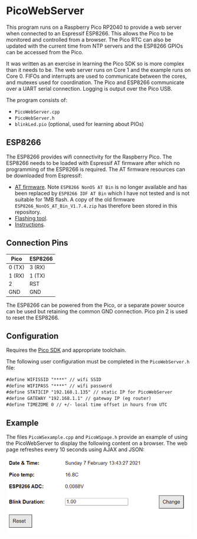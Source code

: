 # PicoWebServer

This program runs on a Raspberry Pico RP2040 to provide a web server when connected to an Espressif ESP8266. This allows the Pico to be monitored and controlled from a browser. The Pico RTC can also be updated with the current time from NTP servers and the ESP8266 GPIOs can be accessed from the Pico. 

It was written as an exercise in learning the Pico SDK so is more complex than it needs to be. The web server runs on Core 1 and the example runs on Core 0. FIFOs and interrupts are used to communicate between the cores, and mutexes used for coordination. The Pico and ESP8266 communicate over a UART serial connection. Logging is output over the Pico USB.

The program consists of:
* `PicoWebServer.cpp`
* `PicoWebServer.h`
* `blinkLed.pio` (optional, used for learning about PIOs)


## ESP8266
The ESP8266 provides wifi connectivity for the Raspberry Pico. The ESP8266 needs to be loaded with Espressif AT firmware after which no programming of the ESP8266 is required. The AT firmware resources can be downloaded from Espressif:
* [AT firmware](https://docs.espressif.com/projects/esp-at/en/latest/AT_Binary_Lists/ESP8266_AT_binaries.html). Note `ESP8266 NonOS AT Bin` is no longer available and has been replaced by `ESP8266 IDF AT Bin` which I have not tested and is not suitable for 1MB flash. A copy of the old firmware `ESP8266_NonOS_AT_Bin_V1.7.4.zip` has therefore been stored in this repository.
* [Flashing tool](https://www.espressif.com/sites/default/files/tools/flash_download_tool_v3.8.5.zip).
* [Instructions](https://www.espressif.com/sites/default/files/documentation/4a-esp8266_at_instruction_set_en.pdf).

## Connection Pins

Pico  | ESP8266 |
------------ | ------------- |
0 (TX) | 3 (RX) |
1 (RX) | 1 (TX) | 
2 | RST |
GND  | GND | 

The ESP8266 can be powered from the Pico, or a separate power source can be used but retaining the common GND connection. Pico pin 2 is used to reset the ESP8266.

## Configuration

Requires the [Pico SDK](https://datasheets.raspberrypi.org/pico/getting-started-with-pico.pdf) and appropriate toolchain. 

The following user configuration must be completed in the `PicoWebServer.h` file:  
  
`#define WIFISSID "****" // wifi SSID`  
`#define WIFIPASS "****" // wifi password`  
`#define STATICIP "192.168.1.135" // static IP for PicoWebServer`  
`#define GATEWAY "192.168.1.1" // gateway IP (eg router)`  
`#define TIMEZOME 0 // +/- local time offset in hours from UTC`  


## Example

The files `PicoWSexample.cpp` and `PicoWSpage.h` provide an example of using the PicoWebServer to display the following content on a browser. The web page refreshes every 10 seconds using AJAX and JSON: 
![image2](images/webpage.png)


